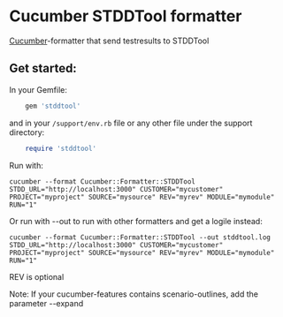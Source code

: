 Cucumber STDDTool formatter
========

[Cucumber](http://cukes.info/)-formatter that send testresults to STDDTool


Get started:
-----
In your Gemfile:

```ruby
    gem 'stddtool'
```

and in your `/support/env.rb` file or any other file under the support directory:
```ruby
    require 'stddtool'
```



Run with:

```shell
cucumber --format Cucumber::Formatter::STDDTool STDD_URL="http://localhost:3000" CUSTOMER="mycustomer" PROJECT="myproject" SOURCE="mysource" REV="myrev" MODULE="mymodule"  RUN="1"
```

Or run with --out to run with other formatters and get a logile instead:

```shell
cucumber --format Cucumber::Formatter::STDDTool --out stddtool.log STDD_URL="http://localhost:3000" CUSTOMER="mycustomer" PROJECT="myproject" SOURCE="mysource" REV="myrev" MODULE="mymodule"  RUN="1"
```

REV is optional

Note: If your cucumber-features contains scenario-outlines, add the parameter --expand
